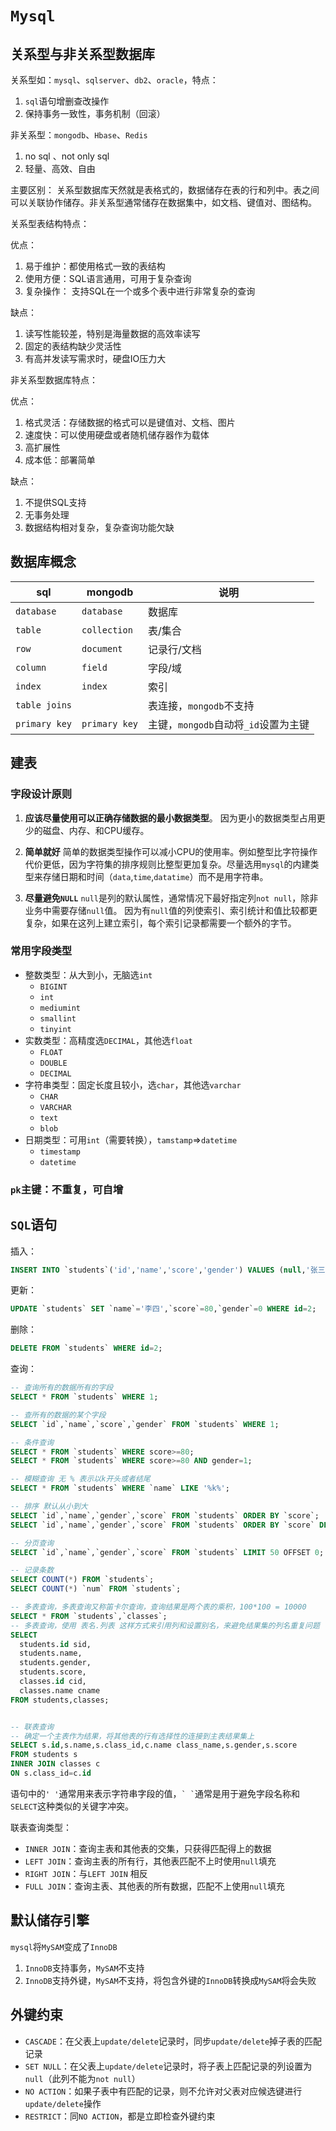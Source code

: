 # `Mysql`

## 关系型与非关系型数据库

关系型如：`mysql`、`sqlserver`、`db2`、`oracle`，特点：

1. `sql`语句增删查改操作
2. 保持事务一致性，事务机制（回滚）

非关系型：`mongodb`、`Hbase`、`Redis`

1. no sql 、not only sql
2. 轻量、高效、自由

主要区别：
关系型数据库天然就是表格式的，数据储存在表的行和列中。表之间可以关联协作储存。非关系型通常储存在数据集中，如文档、键值对、图结构。

关系型表结构特点：

优点：
1. 易于维护：都使用格式一致的表结构
2. 使用方便：SQL语言通用，可用于复杂查询
3. 复杂操作： 支持SQL在一个或多个表中进行非常复杂的查询

缺点：
1. 读写性能较差，特别是海量数据的高效率读写
2. 固定的表结构缺少灵活性
3. 有高并发读写需求时，硬盘IO压力大

非关系型数据库特点：

优点：
1. 格式灵活：存储数据的格式可以是键值对、文档、图片
2. 速度快：可以使用硬盘或者随机储存器作为载体
3. 高扩展性
4. 成本低：部署简单

缺点：
1. 不提供SQL支持
2. 无事务处理
3. 数据结构相对复杂，复杂查询功能欠缺


## 数据库概念

| sql           | mongodb       | 说明                                 |
| ------------- | ------------- | ------------------------------------ |
| `database`    | `database`    | 数据库                               |
| `table`       | `collection`  | 表/集合                              |
| `row`         | `document`    | 记录行/文档                          |
| `column`      | `field`       | 字段/域                              |
| `index`       | `index`       | 索引                                 |
| `table joins` |               | 表连接，`mongodb`不支持              |
| `primary key` | `primary key` | 主键，`mongodb`自动将`_id`设置为主键 |

## 建表

### 字段设计原则

  1. **应该尽量使用可以正确存储数据的最小数据类型**。
    因为更小的数据类型占用更少的磁盘、内存、和CPU缓存。

  2. **简单就好**
    简单的数据类型操作可以减小CPU的使用率。例如整型比字符操作代价更低，因为字符集的排序规则比整型更加复杂。尽量选用`mysql`的内建类型来存储日期和时间（`data`,`time`,`datatime`）而不是用字符串。

  3. **尽量避免`NULL`**
    `null`是列的默认属性，通常情况下最好指定列`not null`，除非业务中需要存储`null`值。
    因为有`null`值的列使索引、索引统计和值比较都更复杂，如果在这列上建立索引，每个索引记录都需要一个额外的字节。

### 常用字段类型

- 整数类型：从大到小，无脑选`int`
  - `BIGINT`
  - `int`
  - `mediumint`
  - `smallint`
  - `tinyint`
- 实数类型：高精度选`DECIMAL`，其他选`float`
  - `FLOAT`
  - `DOUBLE`
  - `DECIMAL`
- 字符串类型：固定长度且较小，选`char`，其他选`varchar`
  - `CHAR`
  - `VARCHAR`
  - `text`
  - `blob`
- 日期类型：可用`int`（需要转换），`tamstamp`=>`datetime`
  - `timestamp`
  - `datetime`

### `pk`主键：不重复，可自增


## `SQL`语句

插入：
```sql
INSERT INTO `students`('id','name','score','gender') VALUES (null,'张三',100,1);
```

更新：
```sql
UPDATE `students` SET `name`='李四',`score`=80,`gender`=0 WHERE id=2;
```

删除：
```sql
DELETE FROM `students` WHERE id=2;
```

查询：
```sql
-- 查询所有的数据所有的字段
SELECT * FROM `students` WHERE 1;

-- 查所有的数据的某个字段
SELECT `id`,`name`,`score`,`gender` FROM `students` WHERE 1;

-- 条件查询
SELECT * FROM `students` WHERE score>=80;
SELECT * FROM `students` WHERE score>=80 AND gender=1;

-- 模糊查询 无 % 表示以k开头或者结尾
SELECT * FROM `students` WHERE `name` LIKE '%k%';

-- 排序 默认从小到大
SELECT `id`,`name`,`gender`,`score` FROM `students` ORDER BY `score`;
SELECT `id`,`name`,`gender`,`score` FROM `students` ORDER BY `score` DESC;

-- 分页查询
SELECT `id`,`name`,`gender`,`score` FROM `students` LIMIT 50 OFFSET 0;

-- 记录条数
SELECT COUNT(*) FROM `students`;
SELECT COUNT(*) `num` FROM `students`;

-- 多表查询，多表查询又称笛卡尔查询，查询结果是两个表的乘积，100*100 = 10000
SELECT * FROM `students`,`classes`;
-- 多表查询，使用 表名.列表 这样方式来引用列和设置别名，来避免结果集的列名重复问题
SELECT
  students.id sid,
  students.name,
  students.gender,
  students.score,
  classes.id cid,
  classes.name cname
FROM students,classes;


-- 联表查询
-- 确定一个主表作为结果，将其他表的行有选择性的连接到主表结果集上
SELECT s.id,s.name,s.class_id,c.name class_name,s.gender,s.score
FROM students s
INNER JOIN classes c
ON s.class_id=c.id
```

语句中的`' '`通常用来表示字符串字段的值，`` ` ` ``通常是用于避免字段名称和`SELECT`这种类似的关键字冲突。

联表查询类型：
- `INNER JOIN`：查询主表和其他表的交集，只获得匹配得上的数据
- `LEFT JOIN`：查询主表的所有行，其他表匹配不上时使用`null`填充
- `RIGHT JOIN`：与`LEFT JOIN` 相反
- `FULL JOIN`：查询主表、其他表的所有数据，匹配不上使用`null`填充


## 默认储存引擎
`mysql`将`MySAM`变成了`InnoDB`

1. `InnoDB`支持事务，`MySAM`不支持
2. `InnoDB`支持外键，`MySAM`不支持，将包含外键的`InnoDB`转换成`MySAM`将会失败

## 外键约束

- `CASCADE`：在父表上`update/delete`记录时，同步`update/delete`掉子表的匹配记录
- `SET NULL`：在父表上`update/delete`记录时，将子表上匹配记录的列设置为`null`（此列不能为`not null`）
- `NO ACTION`：如果子表中有匹配的记录，则不允许对父表对应候选键进行`update/delete`操作
- `RESTRICT`：同`NO ACTION`，都是立即检查外键约束
